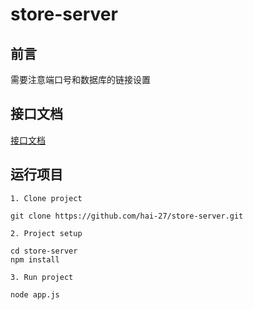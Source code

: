# store-server

## 前言
需要注意端口号和数据库的链接设置

## 接口文档

[接口文档](https://github.com/hai-27/store-server/blob/master/docs/API.md)

## 运行项目
```
1. Clone project

git clone https://github.com/hai-27/store-server.git

2. Project setup

cd store-server
npm install

3. Run project

node app.js
```
